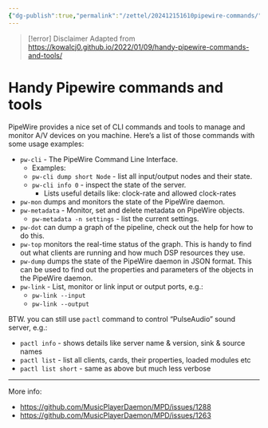 ```yaml
---
{"dg-publish":true,"permalink":"/zettel/202412151610pipewire-commands/","title":202412151610,"tags":["av","pulseaudio","audio","linux","pipewire"]}
---
```


>[!error] Disclaimer
>Adapted from https://kowalcj0.github.io/2022/01/09/handy-pipewire-commands-and-tools/

# Handy Pipewire commands and tools

PipeWire provides a nice set of CLI commands and tools to manage and monitor A/V devices on you machine. Here’s a list of those commands with some usage examples:

- `pw-cli` - The PipeWire Command Line Interface.
    - Examples:
    - `pw-cli dump short Node` - list all input/output nodes and their state.
    - `pw-cli info 0` - inspect the state of the server.
        - Lists useful details like: clock-rate and allowed clock-rates
- `pw-mon` dumps and monitors the state of the PipeWire daemon.
- `pw-metadata` - Monitor, set and delete metadata on PipeWire objects.
    - `pw-metadata -n settings` - list the current settings.
- `pw-dot` can dump a graph of the pipeline, check out the help for how to do this.
- `pw-top` monitors the real-time status of the graph. This is handy to find out what clients are running and how much DSP resources they use.
- `pw-dump` dumps the state of the PipeWire daemon in JSON format. This can be used to find out the properties and parameters of the objects in the PipeWire daemon.
- `pw-link` - List, monitor or link input or output ports, e.g.:
    - `pw-link --input`
    - `pw-link --output`

BTW. you can still use `pactl` command to control “PulseAudio” sound server, e.g.:

- `pactl info` - shows details like server name & version, sink & source names
- `pactl list` - list all clients, cards, their properties, loaded modules etc
- `pactl list short` - same as above but much less verbose

---

More info:

- https://github.com/MusicPlayerDaemon/MPD/issues/1288
- https://github.com/MusicPlayerDaemon/MPD/issues/1263
